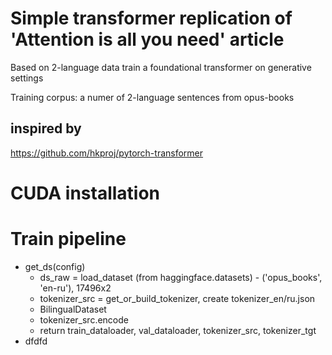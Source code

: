 # Simple transformer replication of 'Attention is all you need' article
Based on 2-language data train a foundational transformer on generative settings

Training corpus: a numer of 2-language sentences from opus-books

## inspired by
https://github.com/hkproj/pytorch-transformer


# CUDA installation


# Train pipeline
- get_ds(config) 
  - ds_raw = load_dataset (from haggingface.datasets) - ('opus_books', 'en-ru'), 17496x2
  - tokenizer_src = get_or_build_tokenizer, create tokenizer_en/ru.json
  - BilingualDataset
  - tokenizer_src.encode
  - return train_dataloader, val_dataloader, tokenizer_src, tokenizer_tgt
- dfdfd